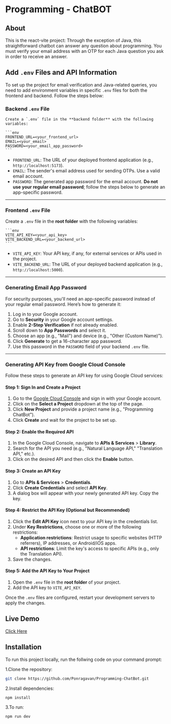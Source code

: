 # Programming - ChatBOT

## About

This is the react-vite project: Through the exception of Java, this straightforward chatbot can answer any question about programming. You must verify your email address with an OTP for each Java question you ask in order to receive an answer.

## Add `.env` Files and API Information

To set up the project for email verification and Java-related queries, you need to add environment variables in specific `.env` files for both the frontend and backend. Follow the steps below:

### Backend `.env` File

    Create a `.env` file in the **backend folder** with the following variables:

    ```env
    FRONTEND_URL=<your_frontend_url>
    EMAIL=<your_email>
    PASSWORD=<your_email_app_password>
    ```

- `FRONTEND_URL`: The URL of your deployed frontend application (e.g., `http://localhost:5173`).
- `EMAIL`: The sender's email address used for sending OTPs. Use a valid email account.
- `PASSWORD`: The generated app password for the email account. **Do not use your regular email password**; follow the steps below to generate an app-specific password.

---

### Frontend `.env` File

Create a `.env` file in the **root folder** with the following variables:

    ```env
    VITE_API_KEY=<your_api_key>
    VITE_BACKEND_URL=<your_backend_url>
    ```

- `VITE_API_KEY`: Your API key, if any, for external services or APIs used in the project.
- `VITE_BACKEND_URL`: The URL of your deployed backend application (e.g., `http://localhost:5000`).

---

### Generating Email App Password

For security purposes, you'll need an app-specific password instead of your regular email password. Here’s how to generate it:

1. Log in to your Google account.
2. Go to **Security** in your Google account settings.
3. Enable **2-Step Verification** if not already enabled.
4. Scroll down to **App Passwords** and select it.
5. Choose an app (e.g., "Mail") and device (e.g., "Other (Custom Name)").
6. Click **Generate** to get a 16-character app password.
7. Use this password in the `PASSWORD` field of your backend `.env` file.

---

### Generating API Key from Google Cloud Console

Follow these steps to generate an API key for using Google Cloud services:

#### Step 1: Sign In and Create a Project

1. Go to the [Google Cloud Console](https://console.cloud.google.com/) and sign in with your Google account.
2. Click on the **Select a Project** dropdown at the top of the page.
3. Click **New Project** and provide a project name (e.g., "Programming ChatBot").
4. Click **Create** and wait for the project to be set up.

#### Step 2: Enable the Required API

1. In the Google Cloud Console, navigate to **APIs & Services** > **Library**.
2. Search for the API you need (e.g., "Natural Language API," "Translation API," etc.).
3. Click on the desired API and then click the **Enable** button.

#### Step 3: Create an API Key

1. Go to **APIs & Services** > **Credentials**.
2. Click **Create Credentials** and select **API Key**.
3. A dialog box will appear with your newly generated API key. Copy the key.

#### Step 4: Restrict the API Key (Optional but Recommended)

1. Click the **Edit API Key** icon next to your API key in the credentials list.
2. Under **Key Restrictions**, choose one or more of the following restrictions:
   - **Application restrictions**: Restrict usage to specific websites (HTTP referrers), IP addresses, or Android/iOS apps.
   - **API restrictions**: Limit the key's access to specific APIs (e.g., only the Translation API).
3. Save the changes.

#### Step 5: Add the API Key to Your Project

1. Open the `.env` file in the **root folder** of your project.
2. Add the API key to `VITE_API_KEY`.

Once the `.env` files are configured, restart your development servers to apply the changes.

## Live Demo

[Click Here](https://programming-chatbot.netlify.app/)

## Installation

To run this project locally, run the follwing code on your command prompt:

1.Clone the repository:

```bash
git clone https://github.com/Ponragavan/Programming-ChatBot.git
```

2.Install dependencies:

```bash
npm install
```

3.To run:

```bash
npm run dev
```
